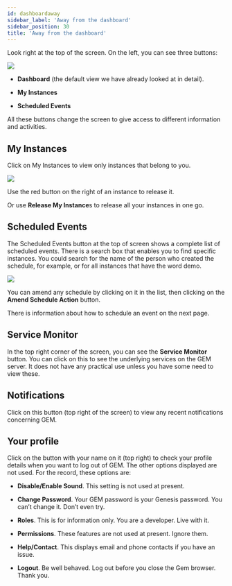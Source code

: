 ```yaml
---
id: dashboardaway
sidebar_label: 'Away from the dashboard'
sidebar_position: 30
title: 'Away from the dashboard'
---
```


Look right at the top of the screen. On the left, you can see three buttons:

![](/img/GEM10.png)

* **Dashboard** (the default view we have already looked at in detail).

* **My Instances**

* **Scheduled Events**

All these buttons change the screen to give access to different information and activities.

## My Instances
Click on My Instances to view only instances that belong to you.

![](/img/GEM11.png)

Use the red button on the right of an instance to release it.

Or use **Release My Instance**s to release all your instances in one go.

## Scheduled Events
The Scheduled Events button at the top of screen shows a complete list of scheduled events.
There is a search box that enables you to find specific instances. You could search for the name of the person who created the schedule, for example, or for all instances that have the word demo.

![](/img/GEM12.png)

You can amend any schedule by clicking on it in the list, then clicking on the **Amend Schedule Action** button.

There is information about how to schedule an event on the next page.

## Service Monitor

In the top right corner of the screen, you can see the **Service Monitor** button. You can click on this to see the underlying services on the GEM server. It does not have any practical use unless you have some need to view these.

## Notifications
Click on this button (top right of the screen) to view any recent notifications concerning GEM.

## Your profile
Click on the button with your name on it (top right) to check your profile details when you want to log out of GEM. The other options displayed are not used. For the record, these options are:

* **Disable/Enable Sound**. This setting is not used at present.

* **Change Password**. Your GEM password is your Genesis password. You can’t change it. Don’t even try.

* **Roles**. This is for information only. You are a developer. Live with it. 

* **Permissions**. These features are not used at present. Ignore them.

* **Help/Contact**. This displays email and phone contacts if you have an issue.

* **Logout**. Be well behaved. Log out before you close the Gem browser. Thank you.

 